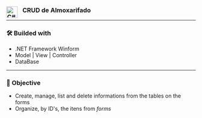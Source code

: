 ### CRUD de Almoxarifado <img align="left" alt="C#" width="30px" style="padding-right:10px;" src="https://cdn.jsdelivr.net/gh/devicons/devicon/icons/csharp/csharp-original.svg"/>

---

### 🛠️ Builded with
- .NET Framework Winform
-  Model | View | Controller
-  DataBase

---
### 🎯 Objective
- Create, manage, list and delete informations from the tables on the forms
- Organize, by ID's, the itens from *forms*
